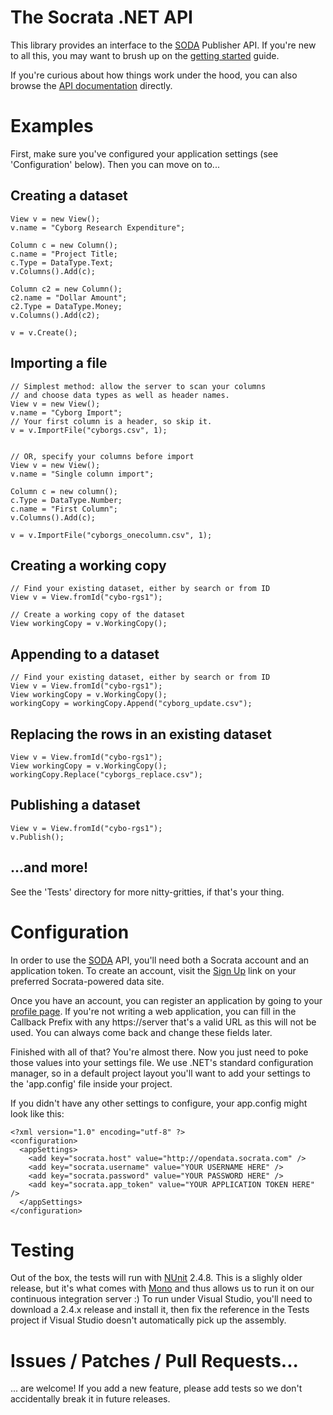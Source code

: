 The Socrata .NET API
====================

This library provides an interface to the [SODA][] Publisher API. If you're new to all this, you may want to brush up on the [getting started][] guide.

If you're curious about how things work under the hood, you can also browse the [API documentation][] directly.

[soda]: http://dev.socrata.com/
[getting started]: http://dev.socrata.com/publisher/getting-started
[api documentation]: http://opendata.socrata.com/api/docs/

Examples
========

First, make sure you've configured your application settings (see 'Configuration' below). Then you can move on to...

Creating a dataset
------------------

    View v = new View();
    v.name = "Cyborg Research Expenditure";

    Column c = new Column();
    c.name = "Project Title;
    c.Type = DataType.Text;
    v.Columns().Add(c);

    Column c2 = new Column();
    c2.name = "Dollar Amount";
    c2.Type = DataType.Money;
    v.Columns().Add(c2);

    v = v.Create();

Importing a file
----------------

    // Simplest method: allow the server to scan your columns
    // and choose data types as well as header names.
    View v = new View();
    v.name = "Cyborg Import";
    // Your first column is a header, so skip it.
    v = v.ImportFile("cyborgs.csv", 1);


    // OR, specify your columns before import
    View v = new View();
    v.name = "Single column import";

    Column c = new column();
    c.Type = DataType.Number;
    c.name = "First Column";
    v.Columns().Add(c);

    v = v.ImportFile("cyborgs_onecolumn.csv", 1);

Creating a working copy
-----------------------

    // Find your existing dataset, either by search or from ID
    View v = View.fromId("cybo-rgs1");

    // Create a working copy of the dataset
    View workingCopy = v.WorkingCopy();

Appending to a dataset
----------------------

    // Find your existing dataset, either by search or from ID
    View v = View.fromId("cybo-rgs1");
    View workingCopy = v.WorkingCopy();    
    workingCopy = workingCopy.Append("cyborg_update.csv");

Replacing the rows in an existing dataset
-----------------------------------------

    View v = View.fromId("cybo-rgs1");
    View workingCopy = v.WorkingCopy();
    workingCopy.Replace("cyborgs_replace.csv");

Publishing a dataset
--------------------
    
    View v = View.fromId("cybo-rgs1");
    v.Publish();

...and more!
------------

See the 'Tests' directory for more nitty-gritties, if that's your thing.

Configuration
=============

In order to use the [SODA][] API, you'll need both a Socrata account and an application token. To create an account, visit the [Sign Up][] link on your preferred Socrata-powered data site.

Once you have an account, you can register an application by going to your [profile page][]. If you're not writing a web application, you can fill in the Callback Prefix with any https://server that's a valid URL as this will not be used. You can always come back and change these fields later.

[soda]: http://dev.socrata.com/
[sign up]: http://opendata.socrata.com/signup
[profile page]: http://opendata.socrata.com/profile/app_tokens

Finished with all of that? You're almost there. Now you just need to poke those values into your settings file. We use .NET's standard configuration manager, so in a default project layout you'll want to add your settings to the 'app.config' file inside your project.

If you didn't have any other settings to configure, your app.config might look like this:

    <?xml version="1.0" encoding="utf-8" ?>
    <configuration>
      <appSettings>
        <add key="socrata.host" value="http://opendata.socrata.com" />
        <add key="socrata.username" value="YOUR USERNAME HERE" />
        <add key="socrata.password" value="YOUR PASSWORD HERE" />
        <add key="socrata.app_token" value="YOUR APPLICATION TOKEN HERE" />
      </appSettings>
    </configuration>

Testing
=======

Out of the box, the tests will run with [NUnit][] 2.4.8. This is a slighly older release, but it's what comes with [Mono][] and thus allows us to run it on our continuous integration server :) To run under Visual Studio, you'll need to download a 2.4.x release and install it, then fix the reference in the Tests project if Visual Studio doesn't automatically pick up the assembly.

[nunit]: http://www.nunit.org/
[mono]: http://www.mono-project.com/

Issues / Patches / Pull Requests...
===================================

... are welcome! If you add a new feature, please add tests so we don't accidentally break it in future releases.
